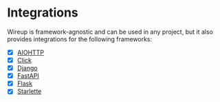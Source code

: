 # Integrations

Wireup is framework-agnostic and can be used in any project, but it also provides integrations for the following frameworks:

- [x] [AIOHTTP](aiohttp/index.md)
- [x] [Click](click/index.md)
- [x] [Django](django/index.md)
- [x] [FastAPI](fastapi/index.md)
- [x] [Flask](flask/index.md)
- [x] [Starlette](starlette/index.md)